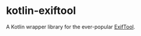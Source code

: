 # kotlin-exiftool
A Kotlin wrapper library for the ever-popular [ExifTool](http://www.sno.phy.queensu.ca/~phil/exiftool/).
